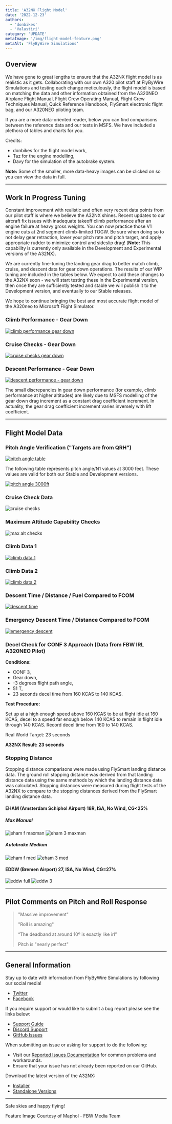 ```yaml
---
title: 'A32NX Flight Model'
date: '2022-12-23'
authors:
  - 'donbikes'
  - 'Valastiri'
category: 'UPDATE'
metaImage: '/img/flight-model-feature.png'
metaAlt: 'FlyByWire Simulations'
---
```


## Overview

We have gone to great lengths to ensure that the A32NX flight model is as realistic as it gets. Collaborating with our own A320 pilot staff at FlyByWire Simulations and testing each change 
meticulously, the flight model is based on matching the data and other information obtained from the A320NEO Airplane Flight Manual, Flight Crew Operating Manual, Flight Crew Techniques Manual, 
Quick Reference Handbook, FlySmart electronic flight bag, and our A320NEO piloting team.

If you are a more data-oriented reader, below you can find comparisons between the reference data and our tests in MSFS. We have included a plethora of tables and charts for you.

Credits:

- donbikes for the flight model work,
- Taz for the engine modelling,
- Davy for the simulation of the autobrake system.

**Note:** Some of the smaller, more data-heavy images can be clicked on so you can view the data in full.

---

## Work In Progress Tuning

Constant improvement with realistic and often very recent data points from our pilot staff is where we believe the A32NX shines. Recent updates to our aircraft fix issues with inadequate 
takeoff climb performance after an engine failure at heavy gross weights. You can now practice those V1 engine cuts at 2nd segment climb-limited TOGW. Be sure when doing so to not delay gear 
retraction, lower your pitch rate and pitch target, and apply appropriate rudder to minimize control and sideslip drag! (**Note:** This capability is currently only available in the Development 
and Experimental versions of the A32NX).

We are currently fine-tuning the landing gear drag to better match climb, cruise, and descent data for gear down operations. The results of our WIP tuning are included in the tables below. We 
expect to add these changes to the A32NX soon - we will start testing these in the Experimental version, then once they are sufficiently tested and stable we will publish it to the Development 
version, and eventually to our Stable releases. 

We hope to continue bringing the best and most accurate flight model of the A320neo to Microsoft Flight Simulator.

### Climb Performance - Gear Down

[![climb performance gear down](/img/notam-images/flight-model/cbp-gear-down.png)](/img/notam-images/flight-model/cbp-gear-down.png)

### Cruise Checks - Gear Down

[![cruise checks gear down](/img/notam-images/flight-model/cc-gear-down.png)](/img/notam-images/flight-model/cc-gear-down.png)

### Descent Performance - Gear Down

[![descent performance - gear down](/img/notam-images/flight-model/dp-gear-down.png)](/img/notam-images/flight-model/dp-gear-down.png)

The small discrepancies in gear down performance (for example, climb performance at higher altitudes) are likely due to MSFS modelling of the gear down drag increment as a constant drag 
coefficient increment. In actuality, the gear drag coefficient increment varies inversely with lift coefficient.

---

## Flight Model Data

### Pitch Angle Verification ("Targets are from QRH")

[![pitch angle table](/img/notam-images/flight-model/pitch-angle-table.png)](/img/notam-images/flight-model/pitch-angle-table.png)

The following table represents pitch angle/N1 values at 3000 feet. These values are valid for both our Stable and Development versions.

[![pitch angle 3000ft](/img/notam-images/flight-model/pitch-3000.png)](/img/notam-images/flight-model/pitch-3000.png)

### Cruise Check Data

![cruise checks](/img/notam-images/flight-model/cruise-checks_1.png)

### Maximum Altitude Capability Checks

![max alt checks](/img/notam-images/flight-model/maximum-alt-checks.png)

### Climb Data 1

[![climb data 1](/img/notam-images/flight-model/climb1.png)](/img/notam-images/flight-model/climb1.png)

### Climb Data 2

[![climb data 2](/img/notam-images/flight-model/climb2.png)](/img/notam-images/flight-model/climb2.png)

### Descent Time / Distance / Fuel Compared to FCOM

[![descent time](/img/notam-images/flight-model/des.png)](/img/notam-images/flight-model/des.png)

### Emergency Descent Time / Distance Compared to FCOM

[![emergency descent](/img/notam-images/flight-model/em-des.png)](/img/notam-images/flight-model/em-des.png)

### Decel Check for CONF 3 Approach (Data from FBW IRL A320NEO Pilot)

**Conditions:**

- CONF 3, 
- Gear down, 
- -3 degrees flight path angle, 
- 51 T, 
- 23 seconds decel time from 160 KCAS to 140 KCAS. 

**Test Procedure:** 

Set up at a high enough speed above 160 KCAS to be at flight idle at 160 KCAS, decel to a speed far enough below 140 KCAS to remain in flight idle through 140 KCAS. Record decel time from 160 to 140 KCAS.

Real World Target: 23 seconds

**A32NX Result: 23 seconds**

### Stopping Distance

Stopping distance comparisons were made using FlySmart landing distance data. The ground roll stopping distance was derived from that landing distance data using the same methods by which the landing distance data was calculated. Stopping distances were measured during flight tests of the A32NX to compare to the stopping distances derived from the FlySmart landing distance data.

#### EHAM (Amsterdam Schiphol Airport) 18R, ISA, No Wind, CG<25%

##### Max Manual

![eham f maxman](/img/notam-images/flight-model/EHAM-F-Maxman.png)
![eham 3 maxman](/img/notam-images/flight-model/EHAM-3-Maxman.png)

##### Autobrake Medium

![eham f med](/img/notam-images/flight-model/EHAM-F-Med.png)
![eham 3 med](/img/notam-images/flight-model/EHAM-3-Med.png)

#### EDDW (Bremen Airport) 27, ISA, No Wind, CG=27%

![eddw full](/img/notam-images/flight-model/EDDW-F.png)
![eddw 3](/img/notam-images/flight-model/EDDW-3.png)

---

## Pilot Comments on Pitch and Roll Response

> "Massive improvement"
> 
> "Roll is amazing"
> 
> “The deadband at around 10º is exactly like irl”
> 
> Pitch is "nearly perfect"

---

## General Information

Stay up to date with information from FlyByWire Simulations by following our social media!

- [Twitter](https://twitter.com/FlyByWireSim)
- [Facebook](https://www.facebook.com/FlyByWireSimulations/)

If you require support or would like to submit a bug report please see the links below:

- [Support Guide](https://docs.flybywiresim.com/fbw-a32nx/support/)
- [Discord Support](https://discord.gg/flybywire)
- [GitHub Issues](https://github.com/flybywiresim/a32nx/issues/new/choose)

When submitting an issue or asking for support to do the following:

- Visit our [Reported Issues Documentation](https://docs.flybywiresim.com/fbw-a32nx/support/reported-issues/) for common problems and workarounds.
- Ensure that your issue has not already been reported on our GitHub.

Download the latest version of the A32NX:

- [Installer](https://api.flybywiresim.com/installer)
- [Standalone Versions](https://flybywiresim.com/a32nx/#download)

---

Safe skies and happy flying!

Feature Image Courtesy of Maphol - FBW Media Team
